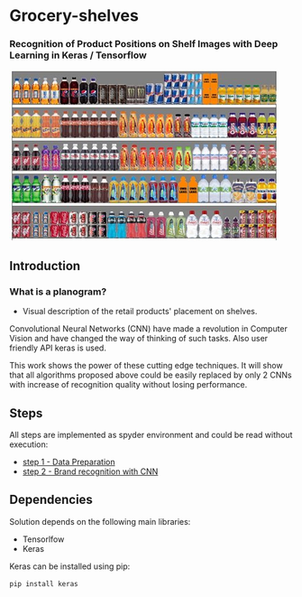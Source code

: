 # Grocery-shelves
### Recognition of Product Positions on Shelf Images with Deep Learning in Keras / Tensorflow

![](vikash/planogram.jpg)

## Introduction

### What is a planogram?
- Visual description of the retail products' placement on shelves.

Convolutional Neural Networks (CNN) have made a revolution in Computer Vision and have changed the way of thinking of such tasks.
Also user friendly API keras is used.

This work shows the power of these cutting edge techniques. It will show that all algorithms proposed above could be easily replaced
by only 2 CNNs with increase of recognition quality without losing performance.

## Steps

All steps are implemented as spyder environment and could be read without execution:
*   [step 1 - Data Preparation](https://github.com/Vik-Mal/Product-recognition-on-the-shelves-using-neural-networks-using-Keras-and-Tensorflow/blob/master/step%201%20-%20Data%20Preparation.py)
*   [step 2 - Brand recognition with CNN](https://github.com/Vik-Mal/Product-recognition-on-the-shelves-using-neural-networks-using-Keras-and-Tensorflow/blob/master/step%202%20-%20Brand%20recognition%20with%20CNN.py)

## Dependencies

Solution depends on the following main libraries:
*   Tensorlfow
*   Keras

Keras can be installed using pip:
``` bash
pip install keras
```


